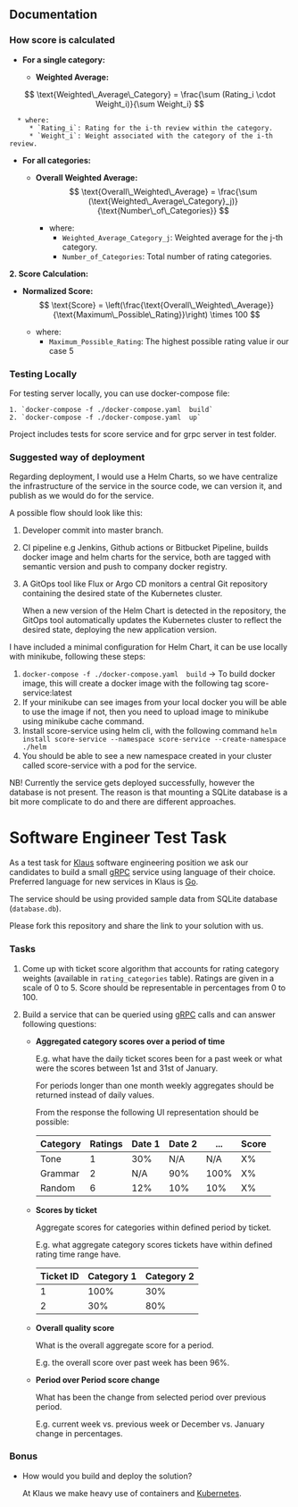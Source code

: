 ## Documentation

### How score is calculated

* **For a single category:**

   - **Weighted Average:** 

$$
\text{Weighted\_Average\_Category} = \frac{\sum (Rating_i \cdot Weight_i)}{\sum Weight_i}
$$

      * where:
         * `Rating_i`: Rating for the i-th review within the category.
         * `Weight_i`: Weight associated with the category of the i-th review.

* **For all categories:**

   - **Overall Weighted Average:**
$$
\text{Overall\_Weighted\_Average} = \frac{\sum (\text{Weighted\_Average\_Category}_j)}{\text{Number\_of\_Categories}}
$$

      * where:
         * `Weighted_Average_Category_j`: Weighted average for the j-th category.
         * `Number_of_Categories`: Total number of rating categories.

**2. Score Calculation:**

* **Normalized Score:** 
$$
\text{Score} = \left(\frac{\text{Overall\_Weighted\_Average}}{\text{Maximum\_Possible\_Rating}}\right) \times 100
$$

   * where:
      * `Maximum_Possible_Rating`: The highest possible rating value ir our case 5

### Testing Locally

For testing server locally, you can use docker-compose file:

    1. `docker-compose -f ./docker-compose.yaml  build`
    2. `docker-compose -f ./docker-compose.yaml  up`

Project includes tests for score service and for grpc server in test folder.

### Suggested way of deployment

Regarding deployment, I would use a Helm Charts, so we have centralize the infrastructure of the service in the source code, we can version it, and publish as we would do for the service.

A possible flow should look like this:
   
1. Developer commit into master branch.
2. CI pipeline e.g Jenkins, Github actions or Bitbucket Pipeline, builds docker image and helm charts for the service, both are tagged with semantic version and push to company docker registry.
3. A GitOps tool like Flux or Argo CD monitors a central Git repository containing the desired state of the Kubernetes cluster.

    When a new version of the Helm Chart is detected in the repository, the GitOps tool automatically updates the Kubernetes cluster to reflect the desired state, deploying the new application version.

I have included a minimal configuration for Helm Chart, it can be use locally with minikube, following these steps:

1. `docker-compose -f ./docker-compose.yaml  build` -> To build docker image, this will create a docker image with the following tag score-service:latest
2.  If your minikube can see images from your local docker you will be able to use the image if not, then you need to upload image to minikube using minikube cache command.
3.  Install score-service using helm cli, with the following command `helm install score-service --namespace score-service --create-namespace ./helm`
4.  You should be able to see a new namespace created in your cluster called score-service with a pod for the service.

NB! Currently the service gets deployed successfully, however the database is not present. The reason is that mounting a SQLite database is a bit more complicate to do and there are different approaches.



# Software Engineer Test Task

As a test task for [Klaus](https://www.klausapp.com) software engineering position we ask our candidates to build a small [gRPC](https://grpc.io) service using language of their choice. Preferred language for new services in Klaus is [Go](https://golang.org).

The service should be using provided sample data from SQLite database (`database.db`).

Please fork this repository and share the link to your solution with us.

### Tasks

1. Come up with ticket score algorithm that accounts for rating category weights (available in `rating_categories` table). Ratings are given in a scale of 0 to 5. Score should be representable in percentages from 0 to 100. 

2. Build a service that can be queried using [gRPC](https://grpc.io/docs/tutorials/basic/go/) calls and can answer following questions:

    * **Aggregated category scores over a period of time**
    
        E.g. what have the daily ticket scores been for a past week or what were the scores between 1st and 31st of January.

        For periods longer than one month weekly aggregates should be returned instead of daily values.

        From the response the following UI representation should be possible:

        | Category | Ratings | Date 1 | Date 2 | ... | Score |
        |----|----|----|----|----|----|
        | Tone | 1 | 30% | N/A | N/A | X% |
        | Grammar | 2 | N/A | 90% | 100% | X% |
        | Random | 6 | 12% | 10% | 10% | X% |

    * **Scores by ticket**

        Aggregate scores for categories within defined period by ticket.

        E.g. what aggregate category scores tickets have within defined rating time range have.

        | Ticket ID | Category 1 | Category 2 |
        |----|----|----|
        | 1   |  100%  |  30%  |
        | 2   |  30%  |  80%  |

    * **Overall quality score**

        What is the overall aggregate score for a period.

        E.g. the overall score over past week has been 96%.

    * **Period over Period score change**

        What has been the change from selected period over previous period.

        E.g. current week vs. previous week or December vs. January change in percentages.


### Bonus

* How would you build and deploy the solution?

    At Klaus we make heavy use of containers and [Kubernetes](https://kubernetes.io).
